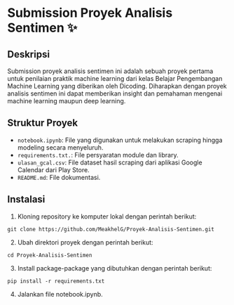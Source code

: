 # Submission Proyek Analisis Sentimen ✨

## Deskripsi
Submission proyek analisis sentimen ini adalah sebuah proyek pertama untuk penilaian praktik machine learning dari kelas Belajar Pengembangan Machine Learning yang diberikan oleh Dicoding. Diharapkan dengan proyek analisis sentimen ini dapat memberikan insight dan pemahaman mengenai machine learning maupun deep learning.

## Struktur Proyek
- `notebook.ipynb`: File yang digunakan untuk melakukan scraping hingga modeling secara menyeluruh.
- `requirements.txt.`: File persyaratan module dan library.
- `ulasan_gcal.csv`: File dataset hasil scraping dari aplikasi Google Calendar dari Play Store.
- `README.md`: File dokumentasi.

## Instalasi
1. Kloning repository ke komputer lokal dengan perintah berikut:
```
git clone https://github.com/MeakhelG/Proyek-Analisis-Sentimen.git
```
2. Ubah direktori proyek dengan perintah berikut:
```
cd Proyek-Analisis-Sentimen
```
3. Install package-package yang dibutuhkan dengan perintah berikut:
```
pip install -r requirements.txt
```
4. Jalankan file notebook.ipynb.
